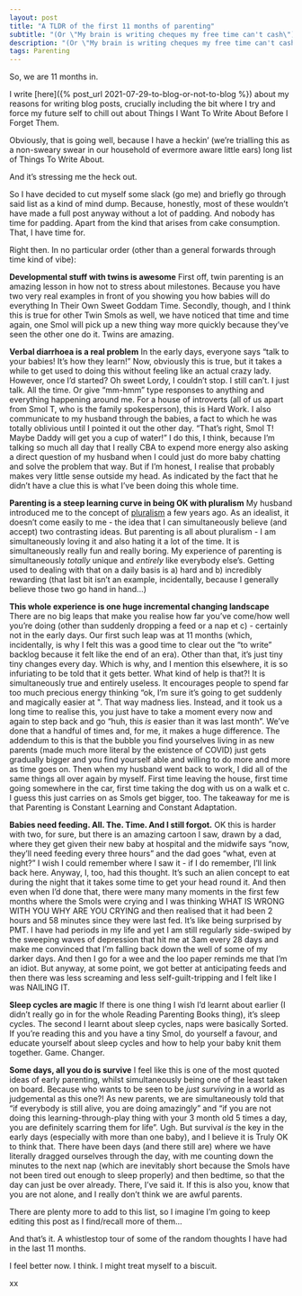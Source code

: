 ```yaml
---
layout: post
title: "A TLDR of the first 11 months of parenting"
subtitle: "(Or \"My brain is writing cheques my free time can't cash\")"
description: "(Or \"My brain is writing cheques my free time can't cash\")"
tags: Parenting
---
```


So, we are 11 months in.

I write [here]({% post_url 2021-07-29-to-blog-or-not-to-blog %}) about my reasons for writing blog posts, crucially including the bit where I try and force my future self to chill out about Things I Want To Write About Before I Forget Them.

Obviously, that is going well, because I have a heckin’ (we’re trialling this as a non-sweary swear in our household of evermore aware little ears) long list of Things To Write About.

And it’s stressing me the heck out.

So I have decided to cut myself some slack (go me) and briefly go through said list as a kind of mind dump.  Because, honestly, most of these wouldn’t have made a full post anyway without a lot of padding.  And nobody has time for padding.  Apart from the kind that arises from cake consumption.  That, I have time for.

Right then.  In no particular order (other than a general forwards through time kind of vibe):

**Developmental stuff with twins is awesome** 
First off, twin parenting is an amazing lesson in how not to stress about milestones.  Because you have two very real examples in front of you showing you how babies will do everything In Their Own Sweet Goddam Time.  Secondly, though, and I think this is true for other Twin Smols as well, we have noticed that time and time again, one Smol will pick up a new thing way more quickly because they’ve seen the other one do it.  Twins are amazing.

**Verbal diarrhoea is a real problem** 
In the early days, everyone says “talk to your babies!  It’s how they learn!”  Now, obviously this is true, but it takes a while to get used to doing this without feeling like an actual crazy lady.  However, once I’d started?  Oh sweet Lordy, I couldn’t stop.  I still can’t.  I just talk.  All the time.  Or give “mm-hmm” type responses to anything and everything happening around me.  For a house of introverts (all of us apart from Smol T, who is the family spokesperson), this is Hard Work.  I also communicate to my husband through the babies, a fact to which he was totally oblivious until I pointed it out the other day.  “That’s right, Smol T!  Maybe Daddy will get you a cup of water!”  I do this, I think, because I’m talking so much all day that I really CBA to expend more energy also asking a direct question of my husband when I could just do more baby chatting and solve the problem that way.  But if I’m honest, I realise that probably makes very little sense outside my head.  As indicated by the fact that he didn’t have a clue this is what I’ve been doing this whole time.

**Parenting is a steep learning curve in being OK with pluralism**
My husband introduced me to the concept of [pluralism](https://en.wikipedia.org/wiki/Value_pluralism) a few years ago.  As an idealist, it doesn’t come easily to me - the idea that I can simultaneously believe (and accept) two contrasting ideas.  But parenting is all about pluralism - I am simultaneously loving it and also hating it a lot of the time.  It is simultaneously really fun and really boring.  My experience of parenting is simultaneously *totally* unique and *entirely* like everybody else’s.  Getting used to dealing with that on a daily basis is a) hard and b) incredibly rewarding (that last bit isn’t an example, incidentally, because I generally believe those two go hand in hand…)

**This whole experience is one huge incremental changing landscape**
There are no big leaps that make you realise how far you’ve come/how well you’re doing (other than suddenly dropping a feed or a nap et c) - certainly not in the early days.  Our first such leap was at 11 months (which, incidentally, is why I felt this was a good time to clear out the “to write” backlog because it felt like the end of an era).  Other than that, it’s just tiny tiny changes every day.  Which is why, and I mention this elsewhere, it is so infuriating to be told that it gets better.  What kind of help is that?!  It is simultaneously true and entirely useless.  It encourages people to spend far too much precious energy thinking “ok, I’m sure it’s going to get suddenly and magically easier at <insert arbitrary age here>".  That way madness lies.  Instead, and it took us a long time to realise this, you just have to take a moment every now and again to step back and go “huh, this *is* easier than it was last month”.  We’ve done that a handful of times and, for me, it makes a huge difference.  The addendum to this is that the bubble you find yourselves living in as new parents (made much more literal by the existence of COVID) just gets gradually bigger and you find yourself able and willing to do more and more as time goes on.  Then when my husband went back to work, I did all of the same things all over again by myself.  First time leaving the house, first time going somewhere in the car, first time taking the dog with us on a walk et c.  I guess this just carries on as Smols get bigger, too.  The takeaway for me is that Parenting is Constant Learning and Constant Adaptation.

**Babies need feeding.  All.  The.  Time.  And I still forgot.**
OK this is harder with two, for sure, but there is an amazing cartoon I saw, drawn by a dad, where they get given their new baby at hospital and the midwife says “now, they’ll need feeding every three hours” and the dad goes “what, even at night?”  I wish I could remember where I saw it - if I do remember, I’ll link back here.  Anyway, I, too, had this thought.  It’s such an alien concept to eat during the night that it takes some time to get your head round it.  And then even when I’d done that, there were many many moments in the first few months where the Smols were crying and I was thinking WHAT IS WRONG WITH YOU WHY ARE YOU CRYING and then realised that it had been 2 hours and 58 minutes since they were last fed.  It’s like being surprised by PMT.  I have had <insert large number here> periods in my life and yet I am still regularly side-swiped by the sweeping waves of depression that hit me at 3am every 28 days and make me convinced that I’m falling back down the well of some of my darker days.  And then I go for a wee and the loo paper reminds me that I’m an idiot.  But anyway, at some point, we got better at anticipating feeds and then there was less screaming and less self-guilt-tripping and I felt like I was NAILING IT.

**Sleep cycles are magic**
If there is one thing I wish I’d learnt about earlier (I didn’t really go in for the whole Reading Parenting Books thing), it’s sleep cycles.  The second I learnt about sleep cycles, naps were basically Sorted.  If you’re reading this and you have a tiny Smol, do yourself a favour, and educate yourself about sleep cycles and how to help your baby knit them together.  Game.  Changer.

**Some days, all you do is survive**
I feel like this is one of the most quoted ideas of early parenting, whilst simultaneously being one of the least taken on board.  Because who wants to be seen to be *just surviving* in a world as judgemental as this one?!  As new parents, we are simultaneously told that “if everybody is still alive, you are doing amazingly” and “if you are not doing this learning-through-play thing with your 3 month old 5 times a day, you are definitely scarring them for life”.  Ugh.  But survival *is* the key in the early days (especially with more than one baby), and I believe it is Truly OK to think that.  There have been days (and there still are) where we have literally dragged ourselves through the day, with me counting down the minutes to the next nap (which are inevitably short because the Smols have not been tired out enough to sleep properly) and then bedtime, so that the day can just be over already.  There, I’ve said it.  If this is also you, know that you are not alone, and I really don’t think we are awful parents.

There are plenty more to add to this list, so I imagine I’m going to keep editing this post as I find/recall more of them…

And that’s it.  A whistlestop tour of some of the random thoughts I have had in the last 11 months.

I feel better now.  I think.  I might treat myself to a biscuit.

xx

